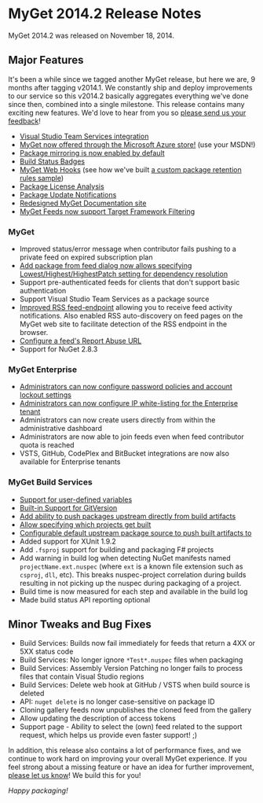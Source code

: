 # MyGet 2014.2 Release Notes

MyGet 2014.2 was released on November 18, 2014.

## Major Features
It's been a while since we tagged another MyGet release, but here we are, 9 months after tagging v2014.1.
We constantly ship and deploy improvements to our service so this v2014.2 basically aggregates everything we've done since then, combined into a single milestone.
This release contains many exciting new features. We'd love to hear from you so [please send us your feedback][9]!

* [Visual Studio Team Services integration][4]
* [MyGet now offered through the Microsoft Azure store!][16] (use your MSDN!)
* [Package mirroring is now enabled by default][0]
* [Build Status Badges][1]
* [MyGet Web Hooks][7] (see how we've built [a custom package retention rules sample][18])
* [Package License Analysis][8]
* [Package Update Notifications][10]
* [Redesigned MyGet Documentation site][12]
* [MyGet Feeds now support Target Framework Filtering][15]

### MyGet
* Improved status/error message when contributor fails pushing to a private feed on expired subscription plan
* [Add package from feed dialog now allows specifying Lowest/Highest/HighestPatch setting for dependency resolution][5]
* Support pre-authenticated feeds for clients that don't support basic authentication
* Support Visual Studio Team Services as a package source
* [Improved RSS feed-endpoint][11] allowing you to receive feed activity notifications. Also enabled RSS auto-discovery on feed pages on the MyGet web site to facilitate detection of the RSS endpoint in the browser.
* [Configure a feed's Report Abuse URL][19]
* Support for NuGet 2.8.3

### MyGet Enterprise
* [Administrators can now configure password policies and account lockout settings][6]
* [Administrators can now configure IP white-listing for the Enterprise tenant][20]
* Administrators can now create users directly from within the administrative dashboard
* Administrators are now able to join feeds even when feed contributor quota is reached
* VSTS, GitHub, CodePlex and BitBucket integrations are now also available for Enterprise tenants

### MyGet Build Services
* [Support for user-defined variables][17]
* [Built-in Support for GitVersion][2]
* [Add ability to push packages upstream directly from build artifacts][3]
* [Allow specifying which projects get built][13]
* [Configurable default upstream package source to push built artifacts to][14]
* Added support for XUnit 1.9.2
* Add ```.fsproj``` support for building and packaging F# projects
* Add warning in build log when detecting NuGet manifests named ```projectName.ext.nuspec``` (where ```ext``` is a known file extension such as ```csproj```, ```dll```, etc). This breaks nuspec-project correlation during builds resulting in not picking up the nuspec during packaging of a project.
* Build time is now measured for each step and available in the build log
* Made build status API reporting optional

## Minor Tweaks and Bug Fixes
* Build Services: Builds now fail immediately for feeds that return a 4XX or 5XX status code
* Build Services: No longer ignore ```*Test*.nuspec``` files when packaging
* Build Services: Assembly Version Patching no longer fails to process files that contain Visual Studio regions
* Build Services: Delete web hook at GitHub / VSTS when build source is deleted
* API: ```nuget delete``` is no longer case-sensitive on package ID
* Cloning gallery feeds now unpublishes the cloned feed from the gallery
* Allow updating the description of access tokens
* Support page - Ability to select the (own) feed related to the support request, which helps us provide even faster support! ;)

In addition, this release also contains a lot of performance fixes, and we continue to work hard on improving your overall MyGet experience.
If you feel strong about a missing feature or have an idea for further improvement, [please let us know][9]! We build this for you!

_Happy packaging!_

[0]: https://blog.myget.org/post/2014/05/19/package-mirroring-is-now-enabled-by-default.aspx
[1]: https://blog.myget.org/post/2014/01/15/Build-Status-Badges.aspx
[2]: https://docs.myget.org/docs/reference/build-services#GitVersion_and_Semantic_Versioning
[3]: https://blog.myget.org/post/2014/06/26/Promoting-packages-generated-during-build.aspx
[4]: https://blog.myget.org/post/2014/05/12/Announcing-Visual-Studio-Online-integration.aspx
[5]: https://blog.myget.org/post/2014/05/05/Picking-the-right-dependency-version-adding-packages-from-NuGet.aspx
[6]: https://blog.myget.org/post/2014/04/25/Configuring-password-policies-and-account-lockout-using-MyGet-Enterprise.aspx
[7]: https://blog.myget.org/post/2014/09/10/Introducing-MyGet-webhooks.aspx
[8]: https://blog.myget.org/post/2014/06/03/Creating-a-license-report-for-your-NuGet-packages.aspx
[9]: https://myget.uservoice.com/
[10]: https://blog.myget.org/post/2014/09/23/Notifications-let-you-know-when-a-package-is-updated.aspx
[11]: https://blog.myget.org/post/2014/04/07/get-notified-of-feed-activity-through-rss.aspx
[12]: https://blog.myget.org/post/2014/03/03/MyGet-Documentation-site-redesigned.aspx
[13]: https://blog.myget.org/post/2014/03/10/Specifying-which-projects-get-built-with-MyGet-Build-Services.aspx
[14]: https://blog.myget.org/post/2014/03/25/Setting-default-package-sources-during-build.aspx
[15]: https://blog.myget.org/post/2014/10/08/myget-feeds-now-support-target-framework-filtering.aspx
[16]: https://blog.myget.org/post/2014/08/05/MyGet-now-offered-through-the-Microsoft-Azure-Store.aspx
[17]: https://blog.myget.org/post/2014/10/14/User-defined-environment-variables-in-MyGet-builds.aspx
[18]: https://blog.myget.org/post/2014/10/16/Implementing-custom-package-retention-using-webhooks.aspx
[19]: https://blog.myget.org/post/2014/08/18/Configure-a-feeds-Report-Abuse-URL.aspx
[20]: https://blog.myget.org/post/2014/11/13/IP-whitelisting-for-MyGet-Enterprise-customers.aspx
